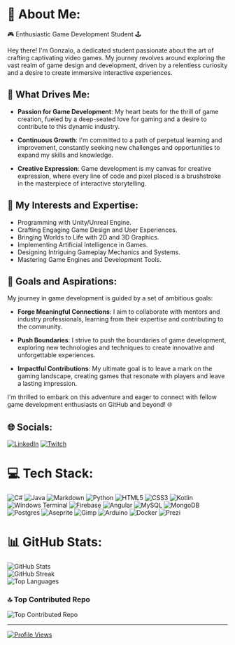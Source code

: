 # 👋 About Me:

🎮 Enthusiastic Game Development Student 🕹️

Hey there! I'm Gonzalo, a dedicated student passionate about the art of crafting captivating video games. My journey revolves around exploring the vast realm of game design and development, driven by a relentless curiosity and a desire to create immersive interactive experiences.

## 🚀 What Drives Me:

- **Passion for Game Development**: My heart beats for the thrill of game creation, fueled by a deep-seated love for gaming and a desire to contribute to this dynamic industry.
  
- **Continuous Growth**: I'm committed to a path of perpetual learning and improvement, constantly seeking new challenges and opportunities to expand my skills and knowledge.

- **Creative Expression**: Game development is my canvas for creative expression, where every line of code and pixel placed is a brushstroke in the masterpiece of interactive storytelling.

## 🌟 My Interests and Expertise:

- Programming with Unity/Unreal Engine.
- Crafting Engaging Game Design and User Experiences.
- Bringing Worlds to Life with 2D and 3D Graphics.
- Implementing Artificial Intelligence in Games.
- Designing Intriguing Gameplay Mechanics and Systems.
- Mastering Game Engines and Development Tools.

## 🎯 Goals and Aspirations:

My journey in game development is guided by a set of ambitious goals:

- **Forge Meaningful Connections**: I aim to collaborate with mentors and industry professionals, learning from their expertise and contributing to the community.

- **Push Boundaries**: I strive to push the boundaries of game development, exploring new technologies and techniques to create innovative and unforgettable experiences.

- **Impactful Contributions**: My ultimate goal is to leave a mark on the gaming landscape, creating games that resonate with players and leave a lasting impression.

I'm thrilled to embark on this adventure and eager to connect with fellow game development enthusiasts on GitHub and beyond! 🌐

## 🌐 Socials:
[![LinkedIn](https://img.shields.io/badge/LinkedIn-%230077B5.svg?logo=linkedin&logoColor=white)](https://linkedin.com/in/gonzaloarca) [![Twitch](https://img.shields.io/badge/Twitch-%239146FF.svg?logo=Twitch&logoColor=white)](https://twitch.tv/pokegonzaloo) 

# 💻 Tech Stack:
![C#](https://img.shields.io/badge/c%23-%23239120.svg?style=for-the-badge&logo=csharp&logoColor=white) ![Java](https://img.shields.io/badge/java-%23ED8B00.svg?style=for-the-badge&logo=openjdk&logoColor=white) ![Markdown](https://img.shields.io/badge/markdown-%23000000.svg?style=for-the-badge&logo=markdown&logoColor=white) ![Python](https://img.shields.io/badge/python-3670A0?style=for-the-badge&logo=python&logoColor=ffdd54) ![HTML5](https://img.shields.io/badge/html5-%23E34F26.svg?style=for-the-badge&logo=html5&logoColor=white) ![CSS3](https://img.shields.io/badge/css3-%231572B6.svg?style=for-the-badge&logo=css3&logoColor=white) ![Kotlin](https://img.shields.io/badge/kotlin-%237F52FF.svg?style=for-the-badge&logo=kotlin&logoColor=white) ![Windows Terminal](https://img.shields.io/badge/Windows%20Terminal-%234D4D4D.svg?style=for-the-badge&logo=windows-terminal&logoColor=white) ![Firebase](https://img.shields.io/badge/firebase-%23039BE5.svg?style=for-the-badge&logo=firebase) ![Angular](https://img.shields.io/badge/angular-%23DD0031.svg?style=for-the-badge&logo=angular&logoColor=white) ![MySQL](https://img.shields.io/badge/mysql-%2300000f.svg?style=for-the-badge&logo=mysql&logoColor=white) ![MongoDB](https://img.shields.io/badge/MongoDB-%234ea94b.svg?style=for-the-badge&logo=mongodb&logoColor=white) ![Postgres](https://img.shields.io/badge/postgres-%23316192.svg?style=for-the-badge&logo=postgresql&logoColor=white) ![Aseprite](https://img.shields.io/badge/Aseprite-FFFFFF?style=for-the-badge&logo=Aseprite&logoColor=#7D929E) ![Gimp](https://img.shields.io/badge/Gimp-657D8B?style=for-the-badge&logo=gimp&logoColor=FFFFFF) ![Arduino](https://img.shields.io/badge/-Arduino-00979D?style=for-the-badge&logo=Arduino&logoColor=white) ![Docker](https://img.shields.io/badge/docker-%230db7ed.svg?style=for-the-badge&logo=docker&logoColor=white) ![Prezi](https://img.shields.io/badge/Prezi-%23000000.svg?style=for-the-badge&logo=Prezi&logoColor=white)

# 📊 GitHub Stats:
![GitHub Stats](https://github-readme-stats.vercel.app/api?username=Garcai44&theme=tokyonight&hide_border=false&include_all_commits=false&count_private=false)<br/>
![GitHub Streak](https://github-readme-streak-stats.herokuapp.com/?user=LONOAL02&theme=tokyonight&hide_border=false)<br/>
![Top Languages](https://github-readme-stats.vercel.app/api/top-langs/?username=LONOAL02&theme=tokyonight&hide_border=false&include_all_commits=false&count_private=false&layout=compact)

### 🔝 Top Contributed Repo
![Top Contributed Repo](https://github-contributor-stats.vercel.app/api?username=Garcai44&limit=5&theme=tokyonight&combine_all_yearly_contributions=true)

---
[![Profile Views](https://visitcount.itsvg.in/api?id=Garcai44&icon=5&color=1)](https://visitcount.itsvg.in)

<!-- Crafted with ❤️ by ChatGPT -->

